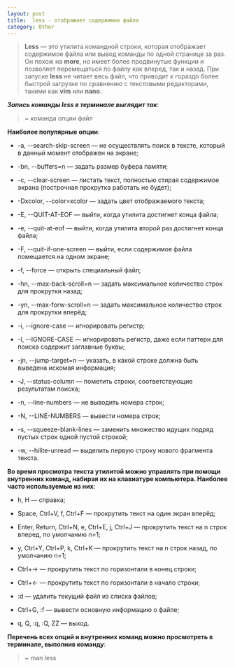 ```yaml
---
layout: post
title:  less - отображает содержимое файла
category: Other
---
```


 >**Less** — это утилита командной строки, которая отображает содержимое файла или вывод команды по 
  одной странице за раз. Он похож на **more**, но имеет более продвинутые функции и позволяет 
  перемещаться по файлу как вперед, так и назад. При запуске **less** не читает весь файл, что 
  приводит к гораздо более быстрой загрузке по сравнению с текстовыми редакторами, такими как 
 **vim** или **nano**.

***Запись команды less в терминале выглядит так***:

>~ команда опции файл

**Наиболее популярные опции**:

- -a, --search-skip-screen — не осуществлять поиск в тексте, который в данный момент отображен на 
экране;

- -bn, --buffers=n — задать размер буфера памяти;

- -c, --clear-screen — листать текст, полностью стирая содержимое экрана (построчная прокрутка 
работать не будет);

- -Dxcolor, --color=xcolor — задать цвет отображаемого текста;

- -E, --QUIT-AT-EOF — выйти, когда утилита достигнет конца файла;

- -e, --quit-at-eof — выйти, когда утилита второй раз достигнет конца файла;

- -F, --quit-if-one-screen — выйти, если содержимое файла помещается на одном экране;

- -f, --force — открыть специальный файл;

- -hn, --max-back-scroll=n — задать максимальное количество строк для прокрутки назад;

- -yn, --max-forw-scroll=n — задать максимальное количество строк для прокрутки вперёд;

- -i, --ignore-case — игнорировать регистр;

- -I, --IGNORE-CASE — игнорировать регистр, даже если паттерн для поиска содержит заглавные буквы;

- -jn, --jump-target=n — указать, в какой строке должна быть выведена искомая информация;

- -J, --status-column — пометить строки, соответствующие результатам поиска;

- -n, --line-numbers — не выводить номера строк;

- -N, --LINE-NUMBERS — вывести номера строк;

- -s, --squeeze-blank-lines — заменить множество идущих подряд пустых строк одной пустой строкой;

- -w, --hilite-unread — выделить первую строку нового фрагмента текста.

 **Во время просмотра текста утилитой можно управлять при помощи внутренних команд, набирая их на 
 клавиатуре компьютера. Наиболее часто используемые из них**:

- h, H — справка;

- Space, Ctrl+V, f, Ctrl+F — прокрутить текст на один экран вперёд;

- Enter, Return, Ctrl+N, e, Ctrl+E, j, Ctrl+J — прокрутить текст на n строк вперед, по умолчанию 
  n=1;

- y, Ctrl+Y, Ctrl+P, k, Ctrl+K — прокрутить текст на n строк назад, по умолчанию n=1;

- Ctrl+→ — прокрутить текст по горизонтали в конец строки;

- Ctrl+← — прокрутить текст по горизонтали в начало строки;

- :d — удалить текущий файл из списка файлов;

- Ctrl+G, :f — вывести основную информацию о файле;

- q, Q, :q, :Q, ZZ — выход.

**Перечень всех опций и внутренних команд можно просмотреть в терминале, выполнив команду**:

>~ man less

